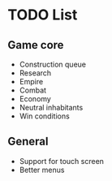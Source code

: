 # TODO List

## Game core

* Construction queue
* Research
* Empire
* Combat
* Economy
* Neutral inhabitants
* Win conditions

## General

* Support for touch screen
* Better menus
